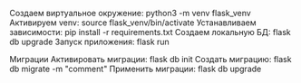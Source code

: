 Создаем виртуальное окружение: python3 -m venv flask_venv
Активируем venv: source flask_venv/bin/activate
Устанавливаем зависимости: pip install -r requirements.txt
Создаем локальную БД: flask db upgrade
Запуск приложения: flask run

Миграции
Активировать миграции: flask db init
Создать миграцию: flask db migrate -m "comment"
Применить миграции: flask db upgrade